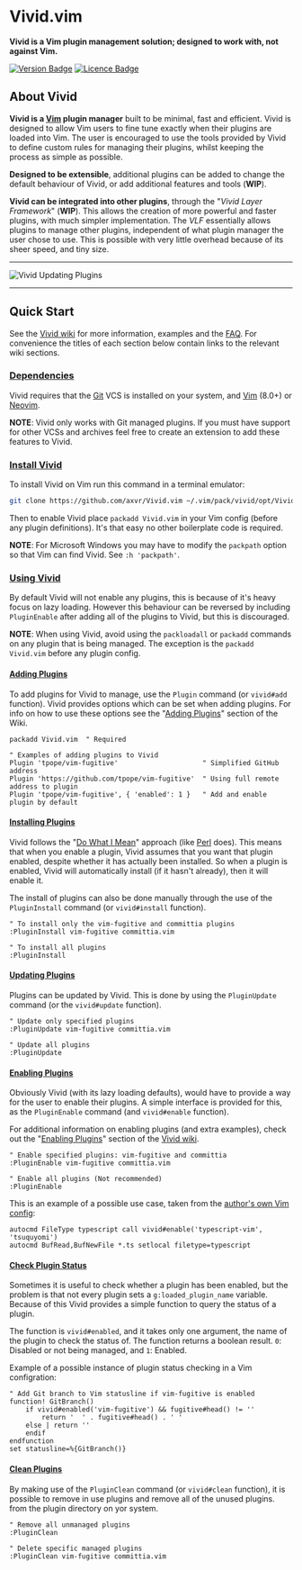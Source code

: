 # Vivid.vim

**Vivid is a Vim plugin management solution; designed to work with, not against
Vim.**

<!-- Badges made using https://shields.io/ -->
[![Version Badge](https://img.shields.io/badge/Version-v1.0.0--alpha.3-brightgreen.svg)](https://github.com/axvr/Vivid.vim/releases)
[![Licence Badge](https://img.shields.io/badge/Licence-MIT-blue.svg)](https://github.com/axvr/Vivid.vim/blob/master/LICENCE)


## About Vivid

**Vivid is a [Vim] plugin manager** built to be minimal, fast and efficient.
Vivid is designed to allow Vim users to fine tune exactly when their plugins are
loaded into Vim. The user is encouraged to use the tools provided by Vivid to
define custom rules for managing their plugins, whilst keeping the process as
simple as possible.

**Designed to be extensible**, additional plugins can be added to change the
default behaviour of Vivid, or add additional features and tools (**WIP**).

**Vivid can be integrated into other plugins**, through the "*Vivid Layer
Framework*" (**WIP**). This allows the creation of more powerful and faster
plugins, with much simpler implementation. The *VLF* essentially allows plugins
to manage other plugins, independent of what plugin manager the user chose to
use. This is possible with very little overhead because of its sheer speed, and
tiny size.


---

![Vivid Updating Plugins](https://github.com/axvr/codedump/raw/master/project-assets/Vivid.vim/vivid-update.png)

---


## Quick Start

See the [Vivid wiki] for more information, examples and the
[FAQ](https://github.com/axvr/Vivid.vim/wiki/FAQ). For convenience the titles of
each section below contain links to the relevant wiki sections.

### [Dependencies](https://github.com/axvr/Vivid.vim/wiki/Installing-Vivid#what-dependencies-does-vivid-require)

Vivid requires that the [Git](https://git-scm.com) VCS is installed on your
system, and [Vim] \(8.0+\) or [Neovim](https://neovim.io).

**NOTE**: Vivid only works with Git managed plugins. If you must have support
for other VCSs and archives feel free to create an extension to add these
features to Vivid.


### [Install Vivid](https://github.com/axvr/Vivid.vim/wiki/Installing-Vivid#how-do-i-install-vivid)

To install Vivid on Vim run this command in a terminal emulator:

```sh
git clone https://github.com/axvr/Vivid.vim ~/.vim/pack/vivid/opt/Vivid.vim
```

Then to enable Vivid place `packadd Vivid.vim` in your Vim config (before any
plugin definitions). It's that easy no other boilerplate code is required.

**NOTE**: For Microsoft Windows you may have to modify the `packpath` option so
that Vim can find Vivid. See `:h 'packpath'`.


### [Using Vivid]

By default Vivid will not enable any plugins, this is because of it's heavy
focus on lazy loading. However this behaviour can be reversed by including
`PluginEnable` after adding all of the plugins to Vivid, but this is
discouraged.

**NOTE**: When using Vivid, avoid using the `packloadall` or `packadd` commands
on any plugin that is being managed. The exception is the `packadd Vivid.vim`
before any plugin config.


#### [Adding Plugins]

To add plugins for Vivid to manage, use the `Plugin` command (or `vivid#add`
function). Vivid provides options which can be set when adding plugins. For info
on how to use these options see the "[Adding Plugins]" section of the Wiki.

```vim
packadd Vivid.vim  " Required

" Examples of adding plugins to Vivid
Plugin 'tpope/vim-fugitive'                     " Simplified GitHub address
Plugin 'https://github.com/tpope/vim-fugitive'  " Using full remote address to plugin
Plugin 'tpope/vim-fugitive', { 'enabled': 1 }   " Add and enable plugin by default
```


#### [Installing Plugins](https://github.com/axvr/Vivid.vim/wiki/Managing-Plugins#installing-plugins)

Vivid follows the "[Do What I Mean](https://en.wikipedia.org/wiki/DWIM)"
approach (like [Perl](https://www.perl.org) does). This means that when you
enable a plugin, Vivid assumes that you want that plugin enabled, despite
whether it has actually been installed. So when a plugin is enabled, Vivid will
automatically install (if it hasn't already), then it will enable it.

The install of plugins can also be done manually through the use of the
`PluginInstall` command (or `vivid#install` function).

```vim
" To install only the vim-fugitive and committia plugins
:PluginInstall vim-fugitive committia.vim

" To install all plugins
:PluginInstall
```


#### [Updating Plugins](https://github.com/axvr/Vivid.vim/wiki/Managing-Plugins#updating-plugins)

Plugins can be updated by Vivid. This is done by using the `PluginUpdate`
command (or the `vivid#update` function).

```vim
" Update only specified plugins
:PluginUpdate vim-fugitive committia.vim

" Update all plugins
:PluginUpdate
```


#### [Enabling Plugins]

Obviously Vivid (with its lazy loading defaults), would have to provide a way
for the user to enable their plugins. A simple interface is provided for this,
as the `PluginEnable` command (and `vivid#enable` function).

For additional information on enabling plugins (and extra examples), check out
the "[Enabling Plugins]" section of the [Vivid wiki].

```vim
" Enable specified plugins: vim-fugitive and committia
:PluginEnable vim-fugitive committia.vim

" Enable all plugins (Not recommended)
:PluginEnable
```

This is an example of a possible use case, taken from the [author's own Vim
config](https://github.com/axvr/dotfiles):

```vim
autocmd FileType typescript call vivid#enable('typescript-vim', 'tsuquyomi')
autocmd BufRead,BufNewFile *.ts setlocal filetype=typescript
```


#### [Check Plugin Status](https://github.com/axvr/Vivid.vim/wiki/Managing-Plugins#checking-plugin-status)

Sometimes it is useful to check whether a plugin has been enabled, but the
problem is that not every plugin sets a `g:loaded_plugin_name` variable. Because
of this Vivid provides a simple function to query the status of a plugin.

The function is `vivid#enabled`, and it takes only one argument, the name of the
plugin to check the status of. The function returns a boolean result. `0`:
Disabled or not being managed, and `1`: Enabled.

Example of a possible instance of plugin status checking in a Vim configration:

```vim
" Add Git branch to Vim statusline if vim-fugitive is enabled
function! GitBranch()
    if vivid#enabled('vim-fugitive') && fugitive#head() != ''
        return '  ' . fugitive#head() . ' '
    else | return ''
    endif
endfunction
set statusline=%{GitBranch()}
```


#### [Clean Plugins](https://github.com/axvr/Vivid.vim/wiki/Managing-Plugins#cleaning-plugins)

By making use of the `PluginClean` command (or `vivid#clean` function), it is
possible to remove in use plugins and remove all of the unused plugins. from the
plugin directory on yor system.

```vim
" Remove all unmanaged plugins
:PluginClean

" Delete specific managed plugins
:PluginClean vim-fugitive committia.vim
```


<!-- Links -->

[Vim]:https://www.vim.org
[Vivid wiki]:https://github.com/axvr/Vivid.vim/wiki
[Using Vivid]:https://github.com/axvr/Vivid.vim/wiki/Managing-Plugins
[Adding Plugins]:https://github.com/axvr/Vivid.vim/wiki/Managing-Plugins#adding-plugins-to-manage
[Enabling Plugins]:https://github.com/axvr/Vivid.vim/wiki/Managing-Plugins#enabling-plugins

